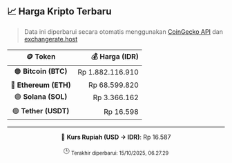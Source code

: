 

<!-- HARGA_KRIPTO -->
## 📈 Harga Kripto Terbaru

> Data ini diperbarui secara otomatis menggunakan [CoinGecko API](https://www.coingecko.com/) dan [exchangerate.host](https://exchangerate.host/)

<div align="center">

| 🪙 Token | 💰 Harga (IDR) |
|:------:|---------------:|
| 🟠 **Bitcoin (BTC)**   | Rp 1.882.116.910 |
| 🔵 **Ethereum (ETH)**  | Rp 68.599.820 |
| 🟣 **Solana (SOL)**    | Rp 3.366.162 |
| 🟢 **Tether (USDT)**   | Rp 16.598 |

---

💱 **Kurs Rupiah (USD → IDR)**: Rp 16.587

🕒 <sub>Terakhir diperbarui: 15/10/2025, 06.27.29</sub>

</div>
<!-- /HARGA_KRIPTO -->